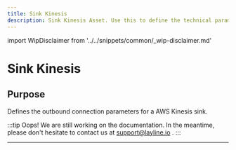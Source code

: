 ```yaml
---
title: Sink Kinesis
description: Sink Kinesis Asset. Use this to define the technical parameters for a AWS Kinesis sink connection.
---
```


import WipDisclaimer from '../../snippets/common/_wip-disclaimer.md'

# Sink Kinesis

## Purpose

Defines the outbound connection parameters for a AWS Kinesis sink.

:::tip Oops! We are still working on the documentation.
In the meantime, please don't hesitate to contact us at support@layline.io .
:::

---

<WipDisclaimer></WipDisclaimer>
